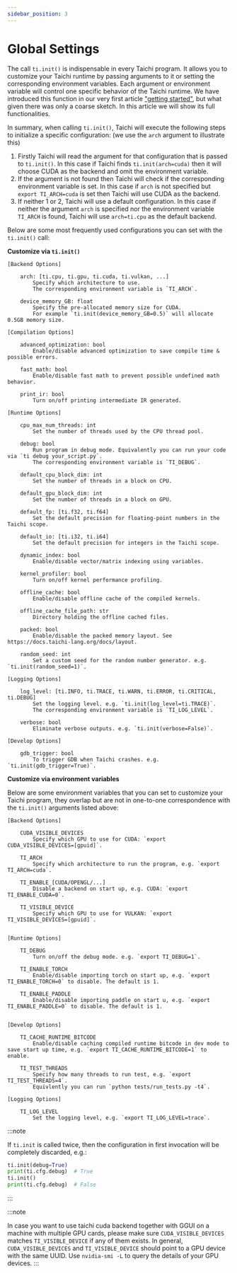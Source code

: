 ```yaml
---
sidebar_position: 3
---
```


# Global Settings


The call `ti.init()` is indispensable in every Taichi program. It allows you to customize your Taichi runtime by passing arguments to it or setting the corresponding environment variables. Each argument or environment variable will control one specific behavior of the Taichi runtime. We have introduced this function in our very first article ["getting started"](../get-started/index.md), but what given there was only a coarse sketch. In this article we will show its full functionalities.

In summary, when calling `ti.init()`, Taichi will execute the following steps to initialize a specific configuration: (we use the `arch` argument to illustrate this)

1. Firstly Taichi will read the argument for that configuration that is passed to `ti.init()`. In this case if Taichi finds `ti.init(arch=cuda)` then it will choose CUDA as the backend and omit the environment variable.
2. If the argument is not found then Taichi will check if the corresponding environment variable is set. In this case if `arch` is not specified but `export TI_ARCH=cuda` is set then Taichi will use CUDA as the backend.
3. If neither 1 or 2, Taichi will use a default configuration. In this case if neither the argument `arch` is specified nor the environment variable `TI_ARCH` is found, Taichi will use `arch=ti.cpu` as the default backend.


Below are some most frequently used configurations you can set with the `ti.init()` call:

**Customize via `ti.init()`**

```
[Backend Options]

    arch: [ti.cpu, ti.gpu, ti.cuda, ti.vulkan, ...]
        Specify which architecture to use.
        The corresponding environment variable is `TI_ARCH`.

    device_memory_GB: float
        Specify the pre-allocated memory size for CUDA.
        For example `ti.init(device_memory_GB=0.5)` will allocate 0.5GB memory size.

[Compilation Options]

    advanced_optimization: bool
        Enable/disable advanced optimization to save compile time & possible errors.

    fast_math: bool
        Enable/disable fast math to prevent possible undefined math behavior.

    print_ir: bool
        Turn on/off printing intermediate IR generated.

[Runtime Options]

    cpu_max_num_threads: int
        Set the number of threads used by the CPU thread pool.

    debug: bool
        Run program in debug mode. Equivalently you can run your code via `ti debug your_script.py`.
        The corresponding environment variable is `TI_DEBUG`.

    default_cpu_block_dim: int
        Set the number of threads in a block on CPU.

    default_gpu_block_dim: int
        Set the number of threads in a block on GPU.

    default_fp: [ti.f32, ti.f64]
        Set the default precision for floating-point numbers in the Taichi scope.

    default_io: [ti.i32, ti.i64]
        Set the default precision for integers in the Taichi scope.

    dynamic_index: bool
        Enable/disable vector/matrix indexing using variables.

    kernel_profiler: bool
        Turn on/off kernel performance profiling.

    offline_cache: bool
        Enable/disable offline cache of the compiled kernels.

    offline_cache_file_path: str
        Directory holding the offline cached files.

    packed: bool
        Enable/disable the packed memory layout. See https://docs.taichi-lang.org/docs/layout.

    random_seed: int
        Set a custom seed for the random number generator. e.g. `ti.init(random_seed=1)`.

[Logging Options]

    log_level: [ti.INFO, ti.TRACE, ti.WARN, ti.ERROR, ti.CRITICAL, ti.DEBUG]
        Set the logging level. e.g. `ti.init(log_level=ti.TRACE)`.
        The corresponding environment variable is `TI_LOG_LEVEL`.

    verbose: bool
        Eliminate verbose outputs. e.g. `ti.init(verbose=False)`.

[Develop Options]

    gdb_trigger: bool
        To trigger GDB when Taichi crashes. e.g. `ti.init(gdb_trigger=True)`.
```


**Customize via environment variables**

Below are some environment variables that you can set to customize your Taichi program, they overlap but are not in one-to-one correspondence with the `ti.init()` arguments listed above:

```
[Backend Options]

    CUDA_VISIBLE_DEVICES
        Specify which GPU to use for CUDA: `export CUDA_VISIBLE_DEVICES=[gpuid]`.

    TI_ARCH
        Specify which architecture to run the program, e.g. `export TI_ARCH=cuda`.

    TI_ENABLE_[CUDA/OPENGL/...]
        Disable a backend on start up, e.g. CUDA: `export TI_ENABLE_CUDA=0`.

    TI_VISIBLE_DEVICE
        Specify which GPU to use for VULKAN: `export TI_VISIBLE_DEVICES=[gpuid]`.
        
        
[Runtime Options]

    TI_DEBUG
        Turn on/off the debug mode. e.g. `export TI_DEBUG=1`.

    TI_ENABLE_TORCH
        Enable/disable importing torch on start up, e.g. `export TI_ENABLE_TORCH=0` to disable. The default is 1.
    
    TI_ENABLE_PADDLE
        Enable/disable importing paddle on start u, e.g. `export TI_ENABLE_PADDLE=0` to disable. The default is 1.
        

[Develop Options]
 
    TI_CACHE_RUNTIME_BITCODE
        Enable/disable caching compiled runtime bitcode in dev mode to save start up time, e.g. `export TI_CACHE_RUNTIME_BITCODE=1` to enable.
        
    TI_TEST_THREADS
        Specify how many threads to run test, e.g. `export TI_TEST_THREADS=4`.
        Equivlently you can run `python tests/run_tests.py -t4`.
        
[Logging Options]

    TI_LOG_LEVEL
        Set the logging level, e.g. `export TI_LOG_LEVEL=trace`.
```


:::note

If `ti.init` is called twice, then the configuration in first invocation
will be completely discarded, e.g.:

```python {1,3}
ti.init(debug=True)
print(ti.cfg.debug)  # True
ti.init()
print(ti.cfg.debug)  # False
```

:::

:::note

In case you want to use taichi cuda backend together with GGUI on a machine with multiple GPU cards, please make sure `CUDA_VISIBLE_DEVICES` matches `TI_VISIBLE_DEVICE` if any of them exists. In general, `CUDA_VISIBLE_DEVICES` and `TI_VISIBLE_DEVICE` should point to a GPU device with the same UUID. Use `nvidia-smi -L` to query the details of your GPU devices.
:::
